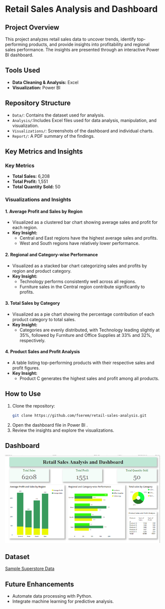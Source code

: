 # Retail Sales Analysis and Dashboard

## Project Overview

This project analyzes retail sales data to uncover trends, identify top-performing products, and provide insights into profitability and regional sales performance. The insights are presented through an interactive Power BI dashboard.

## Tools Used

- **Data Cleaning & Analysis:** Excel
- **Visualization:** Power BI

## Repository Structure

- `Data/`: Contains the dataset used for analysis.
- `Analysis/`:Includes Excel files used for data analysis, manipulation, and visualization.
- `Visualizations/`: Screenshots of the dashboard and individual charts.
- `Report/`: A PDF summary of the findings.

## Key Metrics and Insights

### **Key Metrics**

- **Total Sales:** 6,208
- **Total Profit:** 1,551
- **Total Quantity Sold:** 50

### **Visualizations and Insights**

#### **1. Average Profit and Sales by Region**

- Visualized as a clustered bar chart showing average sales and profit for each region.
- **Key Insight:**
  - Central and East regions have the highest average sales and profits.
  - West and South regions have relatively lower performance.

#### **2. Regional and Category-wise Performance**

- Visualized as a stacked bar chart categorizing sales and profits by region and product category.
- **Key Insight:**
  - Technology performs consistently well across all regions.
  - Furniture sales in the Central region contribute significantly to profits.

#### **3. Total Sales by Category**

- Visualized as a pie chart showing the percentage contribution of each product category to total sales.
- **Key Insight:**
  - Categories are evenly distributed, with Technology leading slightly at 35%, followed by Furniture and Office Supplies at 33% and 32%, respectively.

#### **4. Product Sales and Profit Analysis**

- A table listing top-performing products with their respective sales and profit figures.
- **Key Insight:**
  - Product C generates the highest sales and profit among all products.

## How to Use

1. Clone the repository:
   ```bash
   git clone https://github.com/fserem/retail-sales-analysis.git
   ```
2. Open the dashboard file in Power BI .
3. Review the insights and explore the visualizations.

## Dashboard
![Dashboard Overview](Visuals/image.png)

## Dataset

[Sample Superstore Data](https://community.tableau.com/s/question/0D54T00000CWe8DSAT/sample-superstore-data)

## Future Enhancements

- Automate data processing with Python.
- Integrate machine learning for predictive analysis.

